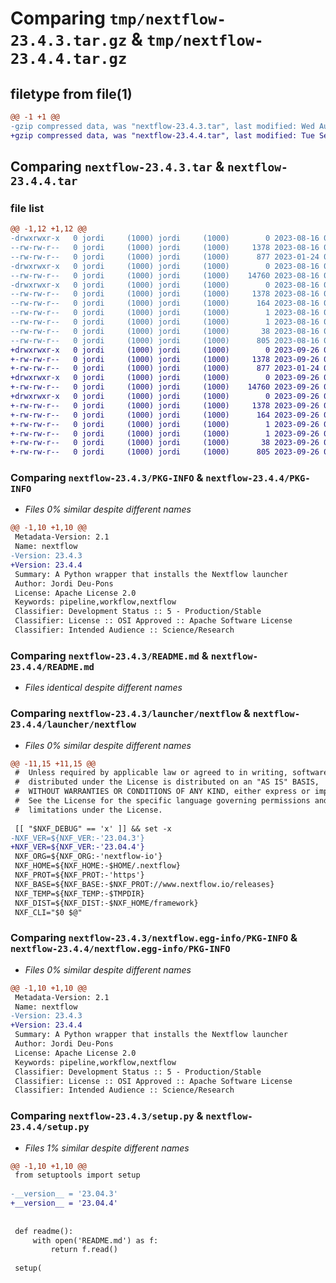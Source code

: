 # Comparing `tmp/nextflow-23.4.3.tar.gz` & `tmp/nextflow-23.4.4.tar.gz`

## filetype from file(1)

```diff
@@ -1 +1 @@
-gzip compressed data, was "nextflow-23.4.3.tar", last modified: Wed Aug 16 06:44:04 2023, max compression
+gzip compressed data, was "nextflow-23.4.4.tar", last modified: Tue Sep 26 04:23:31 2023, max compression
```

## Comparing `nextflow-23.4.3.tar` & `nextflow-23.4.4.tar`

### file list

```diff
@@ -1,12 +1,12 @@
-drwxrwxr-x   0 jordi     (1000) jordi     (1000)        0 2023-08-16 06:44:04.190284 nextflow-23.4.3/
--rw-rw-r--   0 jordi     (1000) jordi     (1000)     1378 2023-08-16 06:44:04.190284 nextflow-23.4.3/PKG-INFO
--rw-rw-r--   0 jordi     (1000) jordi     (1000)      877 2023-01-24 06:27:33.000000 nextflow-23.4.3/README.md
-drwxrwxr-x   0 jordi     (1000) jordi     (1000)        0 2023-08-16 06:44:04.190284 nextflow-23.4.3/launcher/
--rw-rw-r--   0 jordi     (1000) jordi     (1000)    14760 2023-08-16 06:44:03.000000 nextflow-23.4.3/launcher/nextflow
-drwxrwxr-x   0 jordi     (1000) jordi     (1000)        0 2023-08-16 06:44:04.190284 nextflow-23.4.3/nextflow.egg-info/
--rw-rw-r--   0 jordi     (1000) jordi     (1000)     1378 2023-08-16 06:44:04.000000 nextflow-23.4.3/nextflow.egg-info/PKG-INFO
--rw-rw-r--   0 jordi     (1000) jordi     (1000)      164 2023-08-16 06:44:04.000000 nextflow-23.4.3/nextflow.egg-info/SOURCES.txt
--rw-rw-r--   0 jordi     (1000) jordi     (1000)        1 2023-08-16 06:44:04.000000 nextflow-23.4.3/nextflow.egg-info/dependency_links.txt
--rw-rw-r--   0 jordi     (1000) jordi     (1000)        1 2023-08-16 06:44:04.000000 nextflow-23.4.3/nextflow.egg-info/top_level.txt
--rw-rw-r--   0 jordi     (1000) jordi     (1000)       38 2023-08-16 06:44:04.190284 nextflow-23.4.3/setup.cfg
--rw-rw-r--   0 jordi     (1000) jordi     (1000)      805 2023-08-16 06:42:59.000000 nextflow-23.4.3/setup.py
+drwxrwxr-x   0 jordi     (1000) jordi     (1000)        0 2023-09-26 04:23:31.633639 nextflow-23.4.4/
+-rw-rw-r--   0 jordi     (1000) jordi     (1000)     1378 2023-09-26 04:23:31.633639 nextflow-23.4.4/PKG-INFO
+-rw-rw-r--   0 jordi     (1000) jordi     (1000)      877 2023-01-24 06:27:33.000000 nextflow-23.4.4/README.md
+drwxrwxr-x   0 jordi     (1000) jordi     (1000)        0 2023-09-26 04:23:31.633639 nextflow-23.4.4/launcher/
+-rw-rw-r--   0 jordi     (1000) jordi     (1000)    14760 2023-09-26 04:23:31.000000 nextflow-23.4.4/launcher/nextflow
+drwxrwxr-x   0 jordi     (1000) jordi     (1000)        0 2023-09-26 04:23:31.633639 nextflow-23.4.4/nextflow.egg-info/
+-rw-rw-r--   0 jordi     (1000) jordi     (1000)     1378 2023-09-26 04:23:31.000000 nextflow-23.4.4/nextflow.egg-info/PKG-INFO
+-rw-rw-r--   0 jordi     (1000) jordi     (1000)      164 2023-09-26 04:23:31.000000 nextflow-23.4.4/nextflow.egg-info/SOURCES.txt
+-rw-rw-r--   0 jordi     (1000) jordi     (1000)        1 2023-09-26 04:23:31.000000 nextflow-23.4.4/nextflow.egg-info/dependency_links.txt
+-rw-rw-r--   0 jordi     (1000) jordi     (1000)        1 2023-09-26 04:23:31.000000 nextflow-23.4.4/nextflow.egg-info/top_level.txt
+-rw-rw-r--   0 jordi     (1000) jordi     (1000)       38 2023-09-26 04:23:31.633639 nextflow-23.4.4/setup.cfg
+-rw-rw-r--   0 jordi     (1000) jordi     (1000)      805 2023-09-26 04:22:29.000000 nextflow-23.4.4/setup.py
```

### Comparing `nextflow-23.4.3/PKG-INFO` & `nextflow-23.4.4/PKG-INFO`

 * *Files 0% similar despite different names*

```diff
@@ -1,10 +1,10 @@
 Metadata-Version: 2.1
 Name: nextflow
-Version: 23.4.3
+Version: 23.4.4
 Summary: A Python wrapper that installs the Nextflow launcher
 Author: Jordi Deu-Pons
 License: Apache License 2.0
 Keywords: pipeline,workflow,nextflow
 Classifier: Development Status :: 5 - Production/Stable
 Classifier: License :: OSI Approved :: Apache Software License
 Classifier: Intended Audience :: Science/Research
```

### Comparing `nextflow-23.4.3/README.md` & `nextflow-23.4.4/README.md`

 * *Files identical despite different names*

### Comparing `nextflow-23.4.3/launcher/nextflow` & `nextflow-23.4.4/launcher/nextflow`

 * *Files 0% similar despite different names*

```diff
@@ -11,15 +11,15 @@
 #  Unless required by applicable law or agreed to in writing, software
 #  distributed under the License is distributed on an "AS IS" BASIS,
 #  WITHOUT WARRANTIES OR CONDITIONS OF ANY KIND, either express or implied.
 #  See the License for the specific language governing permissions and
 #  limitations under the License.
 
 [[ "$NXF_DEBUG" == 'x' ]] && set -x
-NXF_VER=${NXF_VER:-'23.04.3'}
+NXF_VER=${NXF_VER:-'23.04.4'}
 NXF_ORG=${NXF_ORG:-'nextflow-io'}
 NXF_HOME=${NXF_HOME:-$HOME/.nextflow}
 NXF_PROT=${NXF_PROT:-'https'}
 NXF_BASE=${NXF_BASE:-$NXF_PROT://www.nextflow.io/releases}
 NXF_TEMP=${NXF_TEMP:-$TMPDIR}
 NXF_DIST=${NXF_DIST:-$NXF_HOME/framework}
 NXF_CLI="$0 $@"
```

### Comparing `nextflow-23.4.3/nextflow.egg-info/PKG-INFO` & `nextflow-23.4.4/nextflow.egg-info/PKG-INFO`

 * *Files 0% similar despite different names*

```diff
@@ -1,10 +1,10 @@
 Metadata-Version: 2.1
 Name: nextflow
-Version: 23.4.3
+Version: 23.4.4
 Summary: A Python wrapper that installs the Nextflow launcher
 Author: Jordi Deu-Pons
 License: Apache License 2.0
 Keywords: pipeline,workflow,nextflow
 Classifier: Development Status :: 5 - Production/Stable
 Classifier: License :: OSI Approved :: Apache Software License
 Classifier: Intended Audience :: Science/Research
```

### Comparing `nextflow-23.4.3/setup.py` & `nextflow-23.4.4/setup.py`

 * *Files 1% similar despite different names*

```diff
@@ -1,10 +1,10 @@
 from setuptools import setup
 
-__version__ = '23.04.3'
+__version__ = '23.04.4'
 
 
 def readme():
     with open('README.md') as f:
         return f.read()
 
 setup(
```

